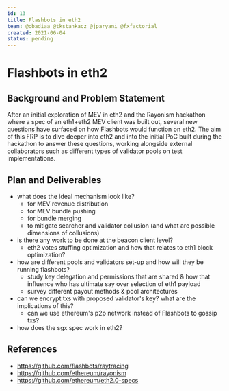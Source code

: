 ```yaml
---
id: 13
title: Flashbots in eth2
team: @obadiaa @tkstankacz @jparyani @fxfactorial
created: 2021-06-04
status: pending
---
```


# Flashbots in eth2


## Background and Problem Statement
After an initial exploration of MEV in eth2 and the Rayonism hackathon where a spec of an eth1+eth2 MEV client was built out, several new questions have surfaced on how Flashbots would function on eth2. The aim of this FRP is to dive deeper into eth2 and into the initial PoC built during the hackathon to answer these questions, working alongside external collaborators such as different types of validator pools on test implementations.


## Plan and Deliverables
- what does the ideal mechanism look like?
  - for MEV revenue distribution
  - for MEV bundle pushing
  - for bundle merging
  - to mitigate searcher and validator collusion (and what are possible dimensions of collusions)
- is there any work to be done at the beacon client level?
  - eth2 votes stuffing optimization and how that relates to eth1 block optimization?
- how are different pools and validators set-up and how will they be running flashbots?
  - study key delegation and permissions that are shared & how that influence who has ultimate say over selection of eth1 payload
  - survey different payout methods & pool architectures
- can we encrypt txs with proposed validator's key? what are the implications of this?
  - can we use ethereum's p2p network instead of Flashbots to gossip txs?
- how does the sgx spec work in eth2?


## References
- https://github.com/flashbots/raytracing
- https://github.com/ethereum/rayonism
- https://github.com/ethereum/eth2.0-specs
